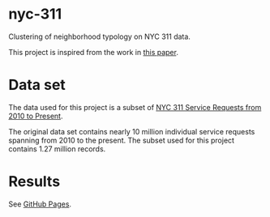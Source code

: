 # nyc-311
Clustering of neighborhood typology on NYC 311 data.

This project is inspired from the work in [this paper](https://doi.org/10.1371/journal.pone.0186314).

# Data set
The data used for this project is a subset of [NYC 311 Service Requests from 2010 to Present](https://data.cityofnewyork.us/Social-Services/311-Service-Requests-from-2010-to-Present/erm2-nwe9).

The original data set contains nearly 10 million individual service requests spanning from 2010 to the present. The subset used for this project contains 1.27 million records.

# Results
See [GitHub Pages](https://acomets.github.io/nyc-311/).
